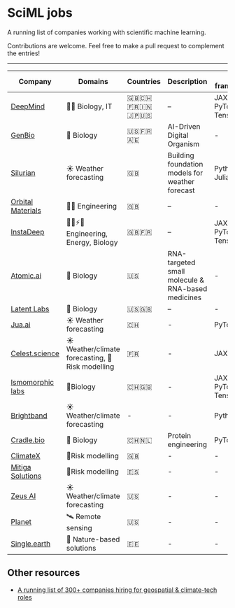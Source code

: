 # SciML jobs

A running list of companies working with scientific machine learning. 

Contributions are welcome. Feel free to make a pull request to complement the entries!

---

| Company         | Domains                                   | Countries                 | Description | ML framework |
|----------------|--------------------------------------------|---------------------------|-----------------------------|------------------------|
| [DeepMind](https://deepmind.google/about/careers/)         | 🧪📱 Biology, IT  | 🇬🇧🇨🇭🇫🇷🇮🇳🇯🇵🇺🇸 | –   | JAX, PyTorch, TensorFlow|
| [GenBio](https://genbio.ai)                                | 🧪 Biology | 🇺🇸🇫🇷🇦🇪                   | AI-Driven Digital Organism | - |
| [Silurian](https://silurian.ai)                            | ☀️ Weather forecasting    | 🇬🇧  | Building foundation models for weather forecast | Python, Julia |
| [Orbital Materials](https://www.orbitalmaterials.com)      | 👷‍♀️ Engineering  | 🇬🇧   | –   | - |
| [InstaDeep](https://www.instadeep.com)                     | 👷‍♀️⚡️🧪 Engineering, Energy, Biology | 🇬🇧🇫🇷    | – | JAX, PyTorch, TensorFlow |
| [Atomic.ai](https://atomic.ai/careers/)  | 🧪 Biology  | 🇺🇸 | RNA-targeted small molecule & RNA-based medicines | - |
| [Latent Labs](https://www.latentlabs.com) | 🧪 Biology | 🇺🇸🇬🇧 | – | - |
| [Jua.ai](https://jua.ai) | ☀️ Weather forecasting | 🇨🇭| - | PyTorch |
| [Celest.science](https://www.celest.science) |☀️ Weather/climate forecasting, 🌊Risk modelling| 🇫🇷 | - | JAX |
| [Ismomorphic labs](https://www.isomorphiclabs.com) | 🧪Biology | 🇨🇭🇬🇧|-| JAX, PyTorch, TensorFlow |
| [Brightband](https://www.brightband.com) | ☀️ Weather/climate forecasting | - | - | Python |
| [Cradle.bio](https://www.cradle.bio) | 🧪 Biology | 🇨🇭🇳🇱| Protein engineering | PyTorch |
|[ClimateX](https://www.climate-x.com)| 🌊Risk modelling |🇬🇧 | - | - |
|[Mitiga Solutions](https://www.mitigasolutions.com) | 🌊Risk modelling | 🇪🇸 | - | - |
| [Zeus AI](https://myzeus.ai) | ☀️ Weather/climate forecasting |  🇺🇸 | - | - |
| [Planet](https://www.planet.com) | 🛰️ Remote sensing |🇺🇸 |- | - |
| [Single.earth](https://www.single.earth/our-approach) | 🌱 Nature-based solutions | 🇪🇪 | - | - |


## Other resources
- [A running list of 300+ companies hiring for geospatial & climate-tech roles](https://www.linkedin.com/pulse/running-list-200-companies-hiring-geospatial-roles-ali-ahmadalipour/)
